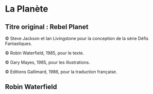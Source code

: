 # La Planète

## Titre original : Rebel Planet

© Steve Jackson et Ian Livingstone pour la conception de la série Défis Fantastiques.

© Robin Waterfield, 1985, pour le texte.

© Gary Mayes, 1985, pour les illustrations.

© Editions Gallimard, 1986, pour la traduction française.

## Robin Waterfield
